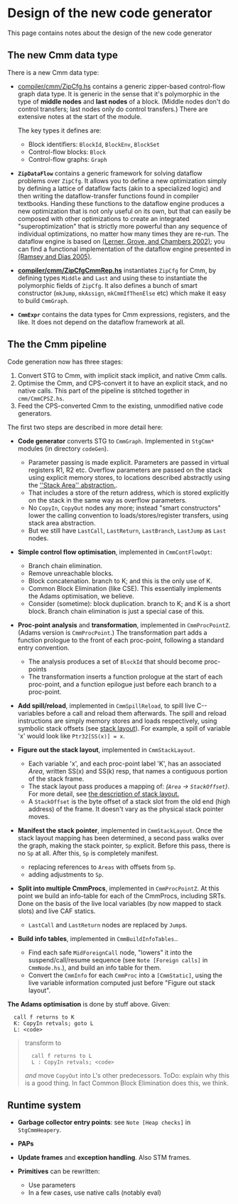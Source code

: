 # Design of the new code generator


This page contains notes about the design of the new code generator

## The new Cmm data type


There is a new Cmm data type:

- [compiler/cmm/ZipCfg.hs](/trac/ghc/browser/ghc/compiler/cmm/ZipCfg.hs) contains a generic zipper-based control-flow graph data type.  It is generic in the sense that it's polymorphic in the type of **middle nodes** and **last nodes** of a block.  (Middle nodes don't do control transfers; last nodes only do control transfers.)  There are extensive notes at the start of the module.

  The key types it defines are:

  - Block identifiers: `BlockId`, `BlockEnv`, `BlockSet`
  - Control-flow blocks: `Block`
  - Control-flow graphs: `Graph`
- **`ZipDataFlow`** contains a generic framework for solving dataflow problems over `ZipCfg`. It allows you to define a new optimization simply by defining a lattice of dataflow facts (akin to a specialized logic) and then writing the dataflow-transfer functions found in compiler textbooks. Handing these functions to the dataflow engine produces a new optimization that is not only useful on its own, but that can easily be composed with other optimizations to create an integrated "superoptimization" that is strictly more powerful than any sequence of individual optimizations, no matter how many times they are re-run.  The dataflow engine is based on [ (Lerner, Grove, and Chambers 2002)](http://citeseer.ist.psu.edu/old/lerner01composing.html); you can find a functional implementation of the dataflow engine presented in [ (Ramsey and Dias 2005)](http://www.cs.tufts.edu/~nr/pubs/zipcfg-abstract.html).
- **[compiler/cmm/ZipCfgCmmRep.hs](/trac/ghc/browser/ghc/compiler/cmm/ZipCfgCmmRep.hs)** instantiates `ZipCfg` for Cmm, by defining types `Middle` and `Last` and using these to instantiate the polymorphic fields of `ZipCfg`.  It also defines a bunch of smart constructor (`mkJump`, `mkAssign`, `mkCmmIfThenElse` etc) which make it easy to build `CmmGraph`.
- **`CmmExpr`** contains the data types for Cmm expressions, registers, and the like.  It does not depend on the dataflow framework at all.

## The the Cmm pipeline


Code generation now has three stages:

1. Convert STG to Cmm, with implicit stack implicit, and native Cmm calls.
1. Optimise the Cmm, and CPS-convert it to have an explicit stack, and no native calls.
  This part of the pipeline is stitched together in `cmm/CmmCPSZ.hs`.
1. Feed the CPS-converted Cmm to the existing, unmodified native code generators.


The first two steps are described in more detail here:

- **Code generator** converts STG to `CmmGraph`.  Implemented in `StgCmm*` modules (in directory `codeGen`). 

  - Parameter passing is made explicit.  Parameters are passed in virtual registers R1, R2 etc. Overflow parameters are passed on the stack using explicit memory stores, to locations described abstractly using the [''Stack Area'' abstraction.](commentary/compiler/stack-areas).   
  - That includes a store of the return address, which is stored explicitly on the stack in the same way as overflow parameters.
  - No `CopyIn`, `CopyOut` nodes any more; instead "smart constructors" lower the calling convention to loads/stores/register transfers, using stack area abstraction.
  - But we still have `LastCall`, `LastReturn`, `LastBranch`, `LastJump` as `Last` nodes.

- **Simple control flow optimisation**, implemented in `CmmContFlowOpt`:

  - Branch chain elimination.
  - Remove unreachable blocks.
  - Block concatenation.  branch to K; and this is the only use of K.  
  - Common Block Elimination (like CSE). This essentially implements the Adams optimisation, we believe.
  - Consider (sometime): block duplication.  branch to K; and K is a short block.  Branch chain elimination is just a special case of this.

- **Proc-point analysis** and **transformation**, implemented in `CmmProcPointZ`.  (Adams version is `CmmProcPoint`.) The transformation part adds a function prologue to the front of each proc-point, following a standard entry convention.

  - The analysis produces a set of `BlockId` that should become proc-points
  - The transformation inserts a function prologue at the start of each proc-point, and a function epilogue just before each branch to a proc-point.

- **Add spill/reload**, implemented in `CmmSpillReload`, to spill live C-- variables before a call and reload them afterwards.  The spill and reload instructions are simply memory stores and loads respectively, using symbolic stack offsets (see [stack layout](commentary/compiler/stack-areas#laying-out-the-stack)).  For example, a spill of variable 'x' would look like `Ptr32[SS(x)] = x`.

- **Figure out the stack layout**, implemented in `CmmStackLayout`.

  - Each variable 'x', and each proc-point label 'K', has an associated *Area*, written SS(x) and SS(k) resp, that names a contiguous portion of the stack frame.  
  - The stack layout pass produces a mapping of: *(`Area` -\> `StackOffset`)*. For more detail, see [the description of stack layout.](commentary/compiler/stack-areas#laying-out-the-stack)
  - A `StackOffset` is the byte offset of a stack slot from the old end (high address) of the frame.  It doesn't vary as the physical stack pointer moves.

- **Manifest the stack pointer**, implemented in `CmmStackLayout`.  Once the stack layout mapping has been determined, a second pass walks over the graph, making the stack pointer, `Sp` explicit. Before this pass, there is no `Sp` at all.  After this, `Sp` is completely manifest.

  - replacing references to `Areas` with offsets from `Sp`.
  - adding adjustments to `Sp`.

- **Split into multiple CmmProcs**, implemented in `CmmProcPointZ`.  At this point we build an info-table for each of the CmmProcs, including SRTs.  Done on the basis of the live local variables (by now mapped to stack slots) and live CAF statics.

  - `LastCall` and `LastReturn` nodes are replaced by `Jump`s.

- **Build info tables**, implemented in `CmmBuildInfoTables`..  

  - Find each safe `MidForeignCall` node, "lowers" it into the suspend/call/resume sequence (see `Note [Foreign calls]` in `CmmNode.hs`.), and build an info table for them.
  - Convert the `CmmInfo` for each `CmmProc` into a `[CmmStatic]`, using the live variable information computed just before "Figure out stack layout".  

**The Adams optimisation** is done by stuff above.  Given:

```wiki
  call f returns to K
  K: CopyIn retvals; goto L
  L: <code>
```

>
> transform to 
>
> ```wiki
>   call f returns to L
>   L : CopyIn retvals; <code>
> ```
>
> *and* move `CopyOut` into L's other predecessors.  ToDo: explain why this is a good thing.  In fact Common Block Elimination does this, we think.

## Runtime system

- **Garbage collector entry points**: see `Note [Heap checks]` in `StgCmmHeapery`.

- **PAPs**

- **Update frames** and **exception handling**.  Also STM frames.

- **Primitives** can be rewritten:

  - Use parameters
  - In a few cases, use native calls (notably eval)
